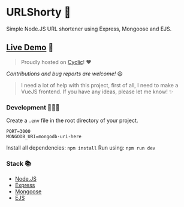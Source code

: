 # URLShorty 🔗
Simple Node.JS URL shortener using Express, Mongoose and EJS.

## [Live Demo](https://perfect-bat-jersey.cyclic.app/) 🚀
> Proudly hosted on [Cyclic](https://www.cyclic.sh/)! ❤️

*Contributions and bug reports are welcome!* 😃
> I need a lot of help with this project, first of all, I need to make a VueJS frontend. If you have any ideas, please let me know! ✨

### Development 👨🏽‍💻
Create a `.env` file in the root directory of your project.

```env
PORT=3000
MONGODB_URI=mongodb-uri-here
```
Install all dependencies: `npm install`
Run using: `npm run dev`

### Stack 📚
* [Node.JS](https://nodejs.org/)
* [Express](https://expressjs.com/)
* [Mongoose](https://mongoosejs.com/)
* [EJS](https://ejs.co/)